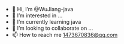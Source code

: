 - 👋 Hi, I’m @WuJiang-java
- 👀 I’m interested in ...
- 🌱 I’m currently learning java
- 💞️ I’m looking to collaborate on ...
- 📫 How to reach me 1473670836@qq.com

<!---
WuJiang-java/WuJiang-java is a ✨ special ✨ repository because its `README.md` (this file) appears on your GitHub profile.
You can click the Preview link to take a look at your changes.
--->
